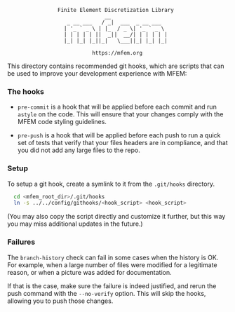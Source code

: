                     Finite Element Discretization Library
                                   __
                       _ __ ___   / _|  ___  _ __ ___
                      | '_ ` _ \ | |_  / _ \| '_ ` _ \
                      | | | | | ||  _||  __/| | | | | |
                      |_| |_| |_||_|   \___||_| |_| |_|

                               https://mfem.org


This directory contains recommended git hooks, which are scripts that can be
used to improve your development experience with MFEM:

### The hooks

* `pre-commit` is a hook that will be applied before each commit and run
`astyle` on the code. This will ensure that your changes comply with the MFEM
code styling guidelines.

* `pre-push` is a hook that will be applied before each push to run a quick set
of tests that verify that your files headers are in compliance, and that you did
not add any large files to the repo.

### Setup

To setup a git hook, create a symlink to it from the `.git/hooks` directory.

```bash
  cd <mfem_root_dir>/.git/hooks
  ln -s ../../config/githooks/<hook_script> <hook_script>
```

(You may also copy the script directly and customize it further, but this way
you may miss additional updates in the future.)

### Failures

The `branch-history` check can fail in some cases when the history is OK. For
example, when a large number of files were modified for a legitimate reason, or
when a picture was added for documentation.

If that is the case, make sure the failure is indeed justified, and rerun the
push command with the `--no-verify` option. This will skip the hooks, allowing
you to push those changes.
